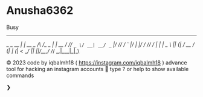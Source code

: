 # Anusha6362
Busy 
  _____           _                         _
  \_   \_ __  ___| |_ __ _  /\  /\__ _  ___| | __
   / /\/ `_ \/ __| __/ _` |/ /_/ / _` |/ __| |/ /
/\/ /_ | | | \__ \ || (_| / __  / (_| | (__|   <
\____/ |_| |_|___/\__\__,_\/ /_/ \__,_|\___|_|\_\

© 2023 code by iqbalmh18 ( https://instagram.com/iqbalmh18 )
  advance tool for hacking an instagram accounts 🔐
  type ? or help to show available commands

❯

